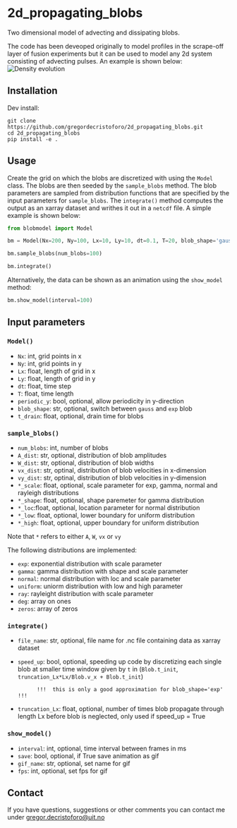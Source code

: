 # 2d_propagating_blobs
Two dimensional model of advecting and dissipating blobs.

The code has been deveoped originally to model profiles in the scrape-off layer of fusion experiments but it can be used to model any 2d system consisting of advecting pulses. An example is shown below:
![Density evolution](example_gifs/2d_blobs.gif ) 

## Installation

Dev install:
```
git clone https://github.com/gregordecristoforo/2d_propagating_blobs.git
cd 2d_propagating_blobs
pip install -e .
```


## Usage
Create the grid on which the blobs are discretized with using the `Model` class. The blobs are then seeded by the `sample_blobs` method. The blob parameters are sampled from distribution functions that are specified by the input parameters for `sample_blobs`. The `integrate()` method computes the output as an xarray dataset and writhes it out in a `netcdf` file. A simple example is shown below:

```Python
from blobmodel import Model

bm = Model(Nx=200, Ny=100, Lx=10, Ly=10, dt=0.1, T=20, blob_shape='gauss')

bm.sample_blobs(num_blobs=100)

bm.integrate()
```
Alternatively, the data can be shown as an animation using the `show_model` method:
```Python
bm.show_model(interval=100)
```

## Input parameters
### `Model()`
- `Nx`: int, grid points in x
- `Ny`: int, grid points in y
- `Lx`: float, length of grid in x
- `Ly`: float, length of grid in y
- `dt`: float, time step 
- `T`: float, time length 
- `periodic_y`: bool, optional,
            allow periodicity in y-direction 
- `blob_shape`: str, optional,
            switch between `gauss` and `exp` blob
- `t_drain`: float, optional,
            drain time for blobs 

### `sample_blobs()`
- `num_blobs`: int, number of blobs
- `A_dist`: str, optional,
            distribution of blob amplitudes
- `W_dist`: str, optional,
            distribution of blob widths
- `vx_dist`: str, optinal,
            distribution of blob velocities in x-dimension
- `vy_dist`: str, optinal,
            distribution of blob velocities in y-dimension
- `*_scale`: float, optional,
            scale parameter for exp, gamma, normal and rayleigh distributions
- `*_shape`: float, optional,
            shape paremeter for gamma distribution
- `*_loc`:float, optional,
            location parameter for normal distribution
- `*_low`: float, optional,
            lower boundary for uniform distribution
- `*_high`: float, optional,
            upper boundary for uniform distribution
            
Note that `*` refers to either `A`, `W`, `vx` or `vy`

The following distributions are implemented:

- `exp`: exponential distribution with scale parameter
- `gamma`: gamma distribution with shape and scale parameter
- `normal`: normal distribution with loc and scale parameter
- `uniform`: uniorm distribution with low and high parameter
- `ray`: rayleight distribution with scale parameter
- `deg`: array on ones 
- `zeros`: array of zeros
                
### `integrate()`
- `file_name`: str, optional, 
            file name for .nc file containing data as xarray dataset
- `speed_up`: bool, optional,
            speeding up code by discretizing each single blob at smaller time window given by
            `t` in (`Blob.t_init`, `truncation_Lx*Lx/Blob.v_x + Blob.t_init`)

            !!!  this is only a good approximation for blob_shape='exp' !!!
- `truncation_Lx`: float, optional,
            number of times blob propagate through length Lx before blob is neglected,
            only used if speed_up = True
            
### `show_model()`
- `interval`: int, optional,
            time interval between frames in ms
- `save`: bool, optional,
            if True save animation as gif
- `gif_name`: str, optional,
            set name for gif
- `fps`: int, optional,
            set fps for gif

## Contact
If you have questions, suggestions or other comments you can contact me under gregor.decristoforo@uit.no

